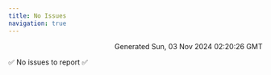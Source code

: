 ```yaml
---
title: No Issues
navigation: true
---
```


<p style="text-align:right;color:#cccs">
Generated Sun, 03 Nov 2024 02:20:26 GMT
</p>
<p>✅ No issues to report ✅</p>



